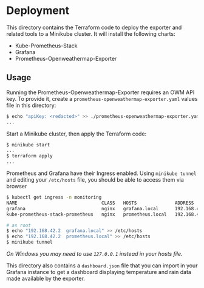 # Deployment

This directory contains the Terraform code to deploy the exporter and related tools to
a Minikube cluster. It will install the following charts:

- Kube-Prometheus-Stack
- Grafana
- Prometheus-Openweathermap-Exporter

## Usage

Running the Prometheus-Openweathermap-Exporter requires an OWM API key. To provide it,
create a `prometheus-openweathermap-exporter.yaml` values file in this directory:

```bash
$ echo "apiKey: <redacted>" >> ./prometheus-openweathermap-exporter.yaml
...
```

Start a Minikube cluster, then apply the Terraform code:

```bash
$ minikube start
...
$ terraform apply
...
```

Prometheus and Grafana have their Ingress enabled. Using `minikube tunnel` and editing your `/etc/hosts` file,
you should be able to access them via browser

```bash
$ kubectl get ingress -n monitoring
NAME                               CLASS   HOSTS              ADDRESS        PORTS   AGE
grafana                            nginx   grafana.local      192.168.49.2   80      22s
kube-prometheus-stack-prometheus   nginx   prometheus.local   192.168.49.2   80      41s

# as root
$ echo "192.168.42.2  grafana.local" >> /etc/hosts
$ echo "192.168.42.2  prometheus.local" >> /etc/hosts
$ minikube tunnel
```

_On Windows you may need to use `127.0.0.1` instead in your hosts file._

This directory also contains a `dashboard.json` file that you can import in your Grafana instance to get a dashboard
displaying temperature and rain data made available by the exporter.

